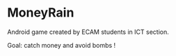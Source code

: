 # MoneyRain

Android game created by ECAM students in ICT section.

Goal: catch money and avoid bombs !
